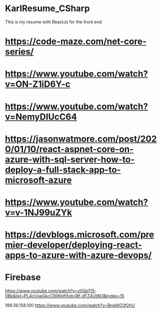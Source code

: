 # KarlResume_CSharp
This is my resume with ReactJs for the front end

# https://code-maze.com/net-core-series/

# https://www.youtube.com/watch?v=ON-Z1iD6Y-c
# https://www.youtube.com/watch?v=NemyDIUcC64

# https://jasonwatmore.com/post/2020/01/10/react-aspnet-core-on-azure-with-sql-server-how-to-deploy-a-full-stack-app-to-microsoft-azure
# https://www.youtube.com/watch?v=v-1NJ99uZYk
# https://devblogs.microsoft.com/premier-developer/deploying-react-apps-to-azure-with-azure-devops/

# Firebase 
https://www.youtube.com/watch?v=z0QpTl5-0Bk&list=PL4cUxeGkcC9iWstfXntcj8f-dFZ4UtlN3&index=15

199.36.158.100
https://www.youtube.com/watch?v=Bnd4IO3f2hU

